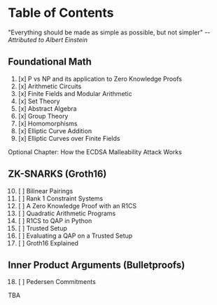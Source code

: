 # Table of Contents

"Everything should be made as simple as possible, but not simpler" -- *Attributed to Albert Einstein*

## Foundational Math
1. [x] P vs NP and its application to Zero Knowledge Proofs 
2. [x] Arithmetic Circuits
3. [x] Finite Fields and Modular Arithmetic
4. [x] Set Theory
5. [x] Abstract Algebra
6. [x] Group Theory
7. [x] Homomorphisms
8. [x] Elliptic Curve Addition
9. [x] Elliptic Curves over Finite Fields

Optional Chapter: How the ECDSA Malleability Attack Works

## ZK-SNARKS (Groth16)
10. [ ] Bilinear Pairings
11. [ ] Rank 1 Constraint Systems
12. [ ] A Zero Knowledge Proof with an R1CS
13. [ ] Quadratic Arithmetic Programs
14. [ ] R1CS to QAP in Python
15. [ ] Trusted Setup
16. [ ] Evaluating a QAP on a Trusted Setup
17. [ ] Groth16 Explained

## Inner Product Arguments (Bulletproofs)
18. [ ] Pedersen Commitments

TBA
